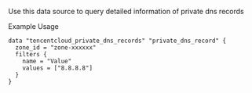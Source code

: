 Use this data source to query detailed information of private dns records

Example Usage

```hcl
data "tencentcloud_private_dns_records" "private_dns_record" {
  zone_id = "zone-xxxxxx"
  filters {
	name = "Value"
	values = ["8.8.8.8"]
  }
}
```